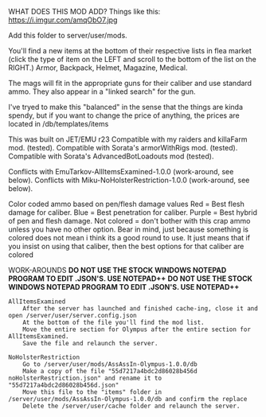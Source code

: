 WHAT DOES THIS MOD ADD? Things like this:
https://i.imgur.com/amqObO7.jpg

Add this folder to server/user/mods.

You'll find a new items at the bottom of their respective lists in flea market (click the type of item on the LEFT and scroll to the bottom of the list on the RIGHT.)
Armor, Backpack, Helmet, Magazine, Medical.

The mags will fit in the appropriate guns for their caliber and use standard ammo. They also appear in a "linked search" for the gun.

I've tryed to make this "balanced" in the sense that the things are kinda spendy, but if you want to change the price of anything, the prices are located in /db/templates/items

This was built on JET/EMU r23
Compatible with my raiders and killaFarm mod. (tested).
Compatible with Sorata's armorWithRigs mod. (tested).
Compatible with Sorata's AdvancedBotLoadouts mod (tested).

Conflicts with EmuTarkov-AllItemsExamined-1.0.0 (work-around, see below).
Conflicts with Miku-NoHolsterRestriction-1.0.0 (work-around, see below).


Color coded ammo based on pen/flesh damage values
	Red    = Best flesh damage for caliber.
	Blue   = Best penetration for caliber.
	Purple = Best hybrid of pen and flesh damage.
	Not colored = don't bother with this crap ammo unless you have no other option.
	Bear in mind, just because something is colored does not mean i think its a good round to use.
	It just means that if you insist on using that caliber, then the best options for that caliber are colored


WORK-AROUNDS
**DO NOT USE THE STOCK WINDOWS NOTEPAD PROGRAM TO EDIT .JSON'S. USE NOTEPAD++**
**DO NOT USE THE STOCK WINDOWS NOTEPAD PROGRAM TO EDIT .JSON'S. USE NOTEPAD++**

	AllItemsExamined
		After the server has launched and finished cache-ing, close it and open /server/user/server.config.json
		At the bottom of the file you'll find the mod list.
		Move the entire section for Olympus after the entire section for AllItemsExamined.
		Save the file and relaunch the server.

	NoHolsterRestriction
		Go to /server/user/mods/AssAssIn-Olympus-1.0.0/db
		Make a copy of the file "55d7217a4bdc2d86028b456d noHolsterRestriction.json" and rename it to "55d7217a4bdc2d86028b456d.json"
		Move this file to the "items" folder in /server/user/mods/AssAssIn-Olympus-1.0.0/db and confirm the replace
		Delete the /server/user/cache folder and relaunch the server.